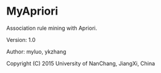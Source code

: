 # MyApriori
Association rule mining with Apriori.

Version: 1.0

Author: myluo, ykzhang

Copyright (C) 2015 University of NanChang, JiangXi, China